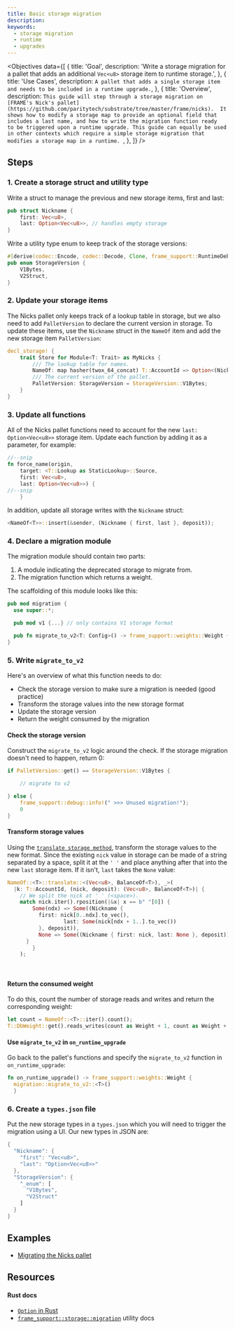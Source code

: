 ```yaml
---
title: Basic storage migration
description:
keywords:
  - storage migration
  - runtime
  - upgrades
---
```


<Objectives
  data={[
    {
      title: 'Goal',
      description:
        'Write a storage migration for a pallet that adds an additional `Vec<u8>` storage item to runtime storage.',
    },
    {
      title: 'Use Cases',
      description: `A pallet that adds a single storage item and needs to be included in a runtime upgrade.`,
    },
    {
      title: 'Overview',
      description: `This guide will step through a storage migration on [FRAME's Nick's pallet](https://github.com/paritytech/substrate/tree/master/frame/nicks). 
        It shows how to modify a storage map to provide an optional field that includes a last name, and how to write the migration function ready 
        to be triggered upon a runtime upgrade. This guide can equally be used in other contexts which require a simple storage migration that 
        modifies a storage map in a runtime.
        `,
    },
  ]}
/>

## Steps

### 1. Create a storage struct and utility type

Write a struct to manage the previous and new storage items, first and last:

```rust
pub struct Nickname {
    first: Vec<u8>,
    last: Option<Vec<u8>>, // handles empty storage
}
```

Write a utility type enum to keep track of the storage versions:

```rust
#[derive(codec::Encode, codec::Decode, Clone, frame_support::RuntimeDebug, PartialEq)]
pub enum StorageVersion {
	V1Bytes,
	V2Struct,
}
```

### 2. Update your storage items

The Nicks pallet only keeps track of a lookup table in storage, but we also need to add `PalletVersion` to
declare the current version in storage. To update these items, use the `Nickname` struct in the `NameOf` item and add the new storage item `PalletVersion`:

```rust
decl_storage! {
	trait Store for Module<T: Trait> as MyNicks {
		/// The lookup table for names.
		NameOf: map hasher(twox_64_concat) T::AccountId => Option<(Nickname, BalanceOf<T>)>;
		/// The current version of the pallet.
		PalletVersion: StorageVersion = StorageVersion::V1Bytes;
	}
}
```

### 3. Update all functions

All of the Nicks pallet functions need to account for the new `last: Option<Vec<u8>>` storage item. Update each function by adding it as a parameter, for example:

```rust
//--snip
fn force_name(origin,
    target: <T::Lookup as StaticLookup>::Source,
    first: Vec<u8>,
    last: Option<Vec<u8>>) {
//--snip
    }
```

In addition, update all storage writes with the `Nickname` struct:

```rust
<NameOf<T>>::insert(&sender, (Nickname { first, last }, deposit));
```

### 4. Declare a migration module

The migration module should contain two parts:

1. A module indicating the deprecated storage to migrate from.
2. The migration function which returns a weight.

The scaffolding of this module looks like this:

```rust
pub mod migration {
  use super::*;

  pub mod v1 {...} // only contains V1 storage format

  pub fn migrate_to_v2<T: Config>() -> frame_support::weights::Weight {...} // contains checks and transforms storage to V2 format
}
```

### 5. Write `migrate_to_v2`

Here's an overview of what this function needs to do:

- Check the storage version to make sure a migration is needed (good practice)
- Transform the storage values into the new storage format
- Update the storage version
- Return the weight consumed by the migration

#### Check the storage version

Construct the `migrate_to_v2` logic around the check. If the storage migration doesn't need to happen, return 0:

```rust
if PalletVersion::get() == StorageVersion::V1Bytes {

    // migrate to v2

} else {
    frame_support::debug::info!(" >>> Unused migration!");
    0
}
```

#### Transform storage values

Using the [`translate storage method`][translate-storage-rustdocs],
transform the storage values to the new format. Since the existing `nick` value in storage can be made of a string separated by a
space, split it at the `' '` and place anything after that into the new `last` storage item. If it isn't, `last` takes the `None` value:

```rust
NameOf::<T>::translate::<(Vec<u8>, BalanceOf<T>), _>(
  |k: T::AccountId, (nick, deposit): (Vec<u8>, BalanceOf<T>)| {
    // We split the nick at ' ' (<space>).
    match nick.iter().rposition(|&x| x == b" "[0]) {
        Some(ndx) => Some((Nickname {
          first: nick[0..ndx].to_vec(),
				  last: Some(nick[ndx + 1..].to_vec())
          }, deposit)),
          None => Some((Nickname { first: nick, last: None }, deposit))
      }
		}
	);
```

<br />
<Message
  type={`green`}
  title={`Tip`}
  text={`Remove 'Option' wrapping to make sure 
  decoding works properly.`}
/>

#### Return the consumed weight

To do this, count the number of storage reads and writes and return the corresponding weight:

```rust
let count = NameOf::<T>::iter().count();
T::DbWeight::get().reads_writes(count as Weight + 1, count as Weight + 1)
```

#### Use `migrate_to_v2` in `on_runtime_upgrade`

Go back to the pallet's functions and specify the `migrate_to_v2` function in `on_runtime_upgrade`:

```rust
fn on_runtime_upgrade() -> frame_support::weights::Weight {
  migration::migrate_to_v2::<T>()
  }
```

### 6. Create a `types.json` file

Put the new storage types in a `types.json` which you will need to trigger the migration using a UI. Our new types in JSON are:

```rust
{
  "Nickname": {
    "first": "Vec<u8>",
    "last": "Option<Vec<u8>>"
  },
  "StorageVersion": {
    "_enum": [
      "V1Bytes",
      "V2Struct"
    ]
  }
}
```

## Examples

- [Migrating the Nicks pallet][nicks-migration-htg-diff]

## Resources

#### Rust docs

- [`Option` in Rust](https://doc.rust-lang.org/std/option/)
- [`frame_support::storage::migration`](/rustdocs/latest/frame_support/storage/migration/index.html) utility docs

[translate-storage-rustdocs]: /rustdocs/latest/frame_support/storage/types/struct.StorageMap.html#method.translate
[nicks-migration-htg-diff]: https://github.com/substrate-developer-hub/migration-example/pull/2/files
